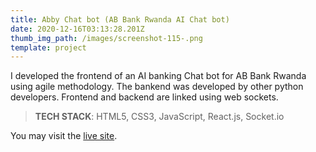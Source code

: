 ```yaml
---
title: Abby Chat bot (AB Bank Rwanda AI Chat bot)
date: 2020-12-16T03:13:28.201Z
thumb_img_path: /images/screenshot-115-.png
template: project
---
```

I developed the frontend of an AI banking Chat bot for AB Bank Rwanda using agile methodology. The bankend was developed by other python developers. Frontend and backend are linked using web sockets.

> **TECH STACK**: HTML5, CSS3, JavaScript, React.js, Socket.io

You may visit the [live site](https://test.abbank.rw/).
